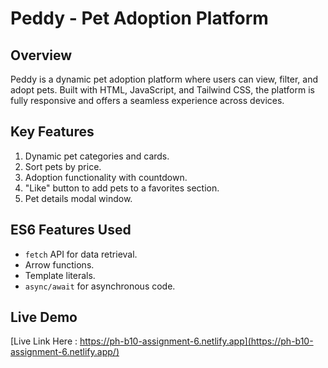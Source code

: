 # Peddy - Pet Adoption Platform

## Overview
Peddy is a dynamic pet adoption platform where users can view, filter, and adopt pets. Built with HTML, JavaScript, and Tailwind CSS, the platform is fully responsive and offers a seamless experience across devices.

## Key Features
1. Dynamic pet categories and cards.
2. Sort pets by price.
3. Adoption functionality with countdown.
4. "Like" button to add pets to a favorites section.
5. Pet details modal window.

## ES6 Features Used
- `fetch` API for data retrieval.
- Arrow functions.
- Template literals.
- `async/await` for asynchronous code.

## Live Demo

[Live Link Here : https://ph-b10-assignment-6.netlify.app](https://ph-b10-assignment-6.netlify.app/)
